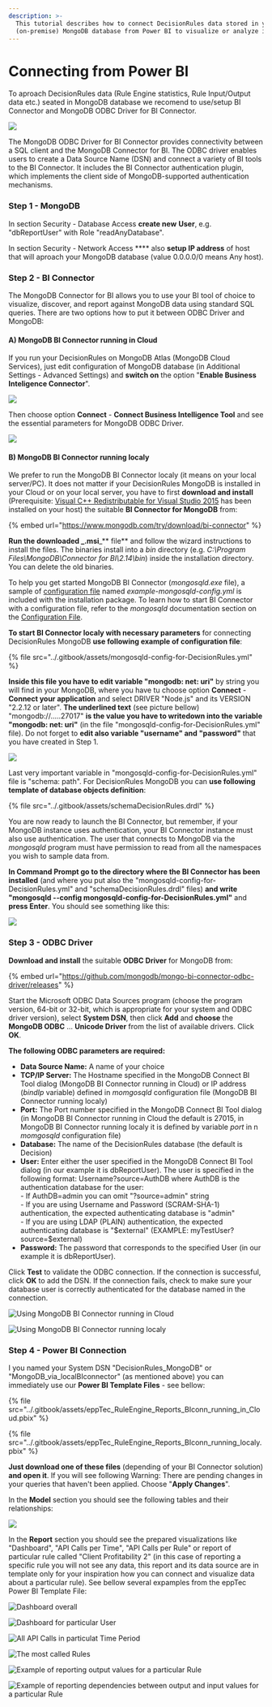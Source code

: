 ```yaml
---
description: >-
  This tutorial describes how to connect DecisionRules data stored in your own
  (on-premise) MongoDB database from Power BI to visualize or analyze it.
---
```


# Connecting from Power BI

To aproach DecisionRules data (Rule Engine statistics, Rule Input/Output data etc.) seated in MongoDB database we recomend to use/setup BI Connector and MongoDB ODBC Driver for BI Connector.

![](<../.gitbook/assets/image (188).png>)

The MongoDB ODBC Driver for BI Connector provides connectivity between a SQL client and the MongoDB Connector for BI. The ODBC driver enables users to create a Data Source Name (DSN) and connect a variety of BI tools to the BI Connector. It includes the BI Connector authentication plugin, which implements the client side of MongoDB-supported authentication mechanisms.



### **Step 1 - MongoDB**

In section Security - Database Access **create new** **User**, e.g. "dbReportUser" with Role "readAnyDatabase".

In section Security - Network Access **** also **setup IP address** of host that will aproach your MongoDB database (value 0.0.0.0/0 means Any host).



### **Step 2 - BI Connector**

The MongoDB Connector for BI allows you to use your BI tool of choice to visualize, discover, and report against MongoDB data using standard SQL queries. There are two options how to put it between ODBC Driver and MongoDB:

#### A) MongoDB BI Connector running in Cloud

If you run your DecisionRules on MongoDB Atlas (MongoDB Cloud Services), just edit configuration of MongoDB database (in Additional Settings - Advanced Settings) and **switch on** the option "**Enable Business Inteligence Connector**".

![](<../.gitbook/assets/image (186).png>)

Then choose option **Connect** - **Connect Business Intelligence Tool** and see the essential parameters for MongoDB ODBC Driver.

![](<../.gitbook/assets/image (182).png>)

#### **B)** MongoDB BI Connector running localy

We prefer to run the MongoDB BI Connector localy (it means on your local server/PC). It does not matter if your DecisionRules MongoDB is installed in your Cloud or on your local server, you have to first **download and install** (Prerequisite: [Visual C++ Redistributable for Visual Studio 2015](https://www.microsoft.com/en-us/download/details.aspx?id=48145) has been installed on your host) the suitable **BI Connector for MongoDB** from:

{% embed url="https://www.mongodb.com/try/download/bi-connector" %}

**Run the downloaded **_**.msi**_** file** and follow the wizard instructions to install the files. The binaries install into a _bin_ directory (e.g. _C:\Program Files\MongoDB\Connector for BI\2.14\bin_) inside the installation directory. You can delete the old binaries.

To help you get started MongoDB BI Connector (_mongosqld.exe_ file), a sample of [configuration file](https://docs.mongodb.com/bi-connector/master/reference/mongosqld/#std-label-config-format) named _example-mongosqld-config.yml_ is included with the installation package. To learn how to start BI Connector with a configuration file, refer to the _mongosqld_ documentation section on the [Configuration File](https://docs.mongodb.com/bi-connector/master/reference/mongosqld/#std-label-config-format).

**To start BI Connector localy with necessary parameters** for connecting DecisionRules MongoDB **use following example of configuration file**:

{% file src="../.gitbook/assets/mongosqld-config-for-DecisionRules.yml" %}

**Inside this file you have to edit variable "mongodb: net: uri"** by string you will find in your MongoDB, where you have tu choose option **Connect** - **Connect your application** and select DRIVER "Node.js" and its VERSION "2.2.12 or later". **The underlined text** (see picture bellow) "mongodb://.....27017" **is the value you have to writedown into the variable "mongodb: net: uri"** (in the file "mongosqld-config-for-DecisionRules.yml" file). Do not forget to **edit also variable "username" and "password"** that you have created in Step 1. &#x20;

![](<../.gitbook/assets/image (165).png>)

Last very important variable in "mongosqld-config-for-DecisionRules.yml" file is "schema: path". For DecisionRules MongoDB you can **use following template of database objects definition**:

{% file src="../.gitbook/assets/schemaDecisionRules.drdl" %}

You are now ready to launch the BI Connector, but remember, if your MongoDB instance uses authentication, your BI Connector instance must also use authentication. The user that connects to MongoDB via the _mongosqld_ program must have permission to read from all the namespaces you wish to sample data from.

**In Command Prompt go to the directory where the BI Connector has been installed** (and where you put also the "mongosqld-config-for-DecisionRules.yml" and "schemaDecisionRules.drdl" files) **and write "mongosqld --config mongosqld-config-for-DecisionRules.yml"** and **press Enter**. You should see something like this:

![](<../.gitbook/assets/image (184).png>)

### **Step 3 - ODBC Driver**

**Download and install** the suitable **ODBC Driver** for MongoDB from:

{% embed url="https://github.com/mongodb/mongo-bi-connector-odbc-driver/releases" %}

Start the Microsoft ODBC Data Sources program (choose the program version, 64-bit or 32-bit,  which is appropriate for your system and ODBC driver version), select **System DSN**, then click **Add** and **choose** the **MongoDB ODBC** ... **Unicode Driver** from the list of available drivers. Click **OK**.

**The following ODBC parameters are required:**

* **Data Source Name:** A name of your choice
* **TCP/IP Server:** The Hostname specified in the MongoDB Connect BI Tool dialog (MongoDB BI Connector running in Cloud) or IP address (_bindIp_ variable) defined in _momgosqld_ configuration file (MongoDB BI Connector running localy)
* **Port:** The Port number specified in the MongoDB Connect BI Tool dialog (in MongoDB BI Connector running in Cloud the default is 27015, in MongoDB BI Connector running localy it is defined by variable _port_ in n _momgosqld_ configuration file)
* **Database:** The name of the DecisionRules database (the default is Decision)
* **User:** Enter either the user specified in the MongoDB Connect BI Tool dialog (in our example it is dbReportUser). The user is specified in the following format: Username?source=AuthDB where AuthDB is the authentication database for the user:\
  \- If AuthDB=admin you can omit "?source=admin" string\
  \- If you are using Username and Password (SCRAM-SHA-1) authentication, the expected authenticating database is "admin"\
  \- If you are using LDAP (PLAIN) authentication, the expected authenticating database is "$external" (EXAMPLE: myTestUser?source=$external)
* **Password:** The password that corresponds to the specified User (in our example it is dbReportUser).

Click **Test** to validate the ODBC connection. If the connection is successful, click **OK** to add the DSN. If the connection fails, check to make sure your database user is correctly authenticated for the database named in the connection.

&#x20;

![Using MongoDB BI Connector running in Cloud](../.gitbook/assets/Connect\_to\_MongoDB\_from\_PowerBI\_step10\_inCloud.png)

![Using MongoDB BI Connector running localy](../.gitbook/assets/Connect\_to\_MongoDB\_from\_PowerBI\_step10\_onPremise.png)

### Step 4 - Power BI Connection

I you named your System DSN "DecisionRules\_MongoDB" or  "MongoDB\_via\_localBIconnector" (as mentioned above) you can immediately use our **Power BI Template Files** - see bellow:

{% file src="../.gitbook/assets/eppTec_RuleEngine_Reports_BIconn_running_in_Cloud.pbix" %}

{% file src="../.gitbook/assets/eppTec_RuleEngine_Reports_BIconn_running_localy.pbix" %}

**Just download one of these files** (depending of your BI Connector solution) **and open it**. If you will see following Warning: There are pending changes in your queries that haven't been applied. Choose "**Apply Changes**".

In the **Model** section you should see the following tables and their relationships:

![](<../.gitbook/assets/image (161) (1).png>)

In the **Report** section you should see the prepared visualizations like "Dashboard", "API Calls per Time", "API Calls per Rule" or report of particular rule called "Client Profitability 2" (in this case of reporting a specific rule you will not see any data, this report and its data source are in template only for your inspiration how you can connect and visualize data about a particular rule). See bellow several expamples from the eppTec Power BI Template File:

![Dashboard overall](<../.gitbook/assets/image (183).png>)

![Dashboard for particular User](<../.gitbook/assets/image (151).png>)

![All API Calls in particulat Time Period](<../.gitbook/assets/image (170) (1).png>)

![The most called Rules](<../.gitbook/assets/image (165) (1).png>)

![Example of reporting output values for a particular Rule](<../.gitbook/assets/image (180).png>)

![Example of reporting dependencies between output and input values for a particular Rule](<../.gitbook/assets/image (160) (1).png>)
